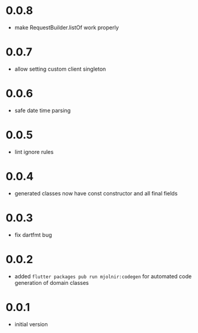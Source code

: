 # 0.0.8

- make RequestBuilder.listOf work properly

# 0.0.7

- allow setting custom client singleton

# 0.0.6

- safe date time parsing

# 0.0.5

- lint ignore rules

# 0.0.4

- generated classes now have const constructor and all final fields

# 0.0.3

- fix dartfmt bug

# 0.0.2

- added `flutter packages pub run mjolnir:codegen` for automated code generation of domain classes

# 0.0.1

- initial version
